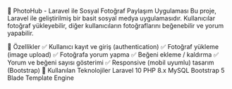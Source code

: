 📸 PhotoHub - Laravel ile Sosyal Fotoğraf Paylaşım Uygulaması
Bu proje, Laravel ile geliştirilmiş bir basit sosyal medya uygulamasıdır. Kullanıcılar fotoğraf yükleyebilir, diğer kullanıcıların fotoğraflarını beğenebilir ve yorum yapabilir.

🚀 Özellikler
✅ Kullanıcı kayıt ve giriş (authentication)
✅ Fotoğraf yükleme (image upload)
✅ Fotoğrafa yorum yapma
✅ Beğeni ekleme / kaldırma
✅ Yorum ve beğeni sayısı gösterimi
✅ Responsive (mobil uyumlu) tasarım (Bootstrap)
🧰 Kullanılan Teknolojiler
Laravel 10
PHP 8.x
MySQL
Bootstrap 5
Blade Template Engine



